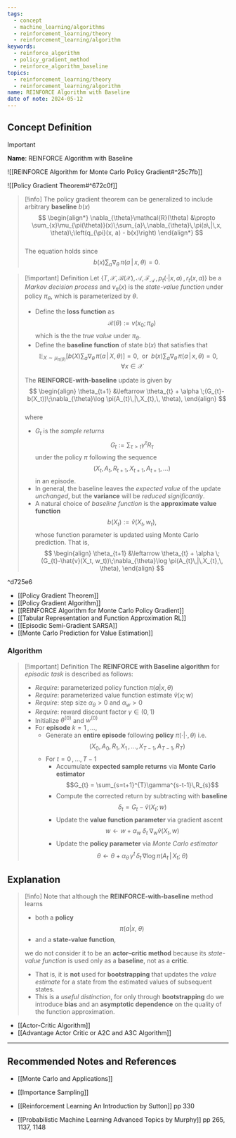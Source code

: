 ```yaml
---
tags:
  - concept
  - machine_learning/algorithms
  - reinforcement_learning/theory
  - reinforcement_learning/algorithm
keywords:
  - reinforce_algorithm
  - policy_gradient_method
  - reinforce_algorithm_baseline
topics:
  - reinforcement_learning/theory
  - reinforcement_learning/algorithm
name: REINFORCE Algorithm with Baseline
date of note: 2024-05-12
---
```


## Concept Definition

>[!important]
>**Name**: REINFORCE Algorithm with Baseline

![[REINFORCE Algorithm for Monte Carlo Policy Gradient#^25c7fb]]

![[Policy Gradient Theorem#^672c0f]]


>[!info]
>The policy gradient theorem can be generalized to include arbitrary **baseline** $b(x)$
>$$
> \begin{align*}
>  \nabla_{\theta}\mathcal{R}(\theta) &\propto \sum_{x}\mu_{\pi(\theta)}(x)\;\sum_{a}\,\nabla_{\theta}\,\pi(a\,|\,x, \theta)\;\left(q_{\pi}(x, a) - b(x)\right) 
> \end{align*}
>$$  
>The equation holds since $$b(x)\sum_{a}\nabla_{\theta}\,\pi(a\,|\,x, \theta) = 0.$$ 

>[!important] Definition
>Let  $\{T, \mathcal{X}, \mathcal{B}(\mathcal{X}), \mathcal{A}, \mathscr{F}_{\mathcal{A}}\,,\, p_{t}(\cdot|x, a)\,,\, r_{t}(x, a)\}$ be a *Markov decision process* and $v_{\pi}(x)$ is the *state-value function* under policy $\pi_{\theta}$, which is parameterized by $\theta$.
>
>- Define the **loss function** as $$\mathcal{R}(\theta) := v(x_{0}; \pi_{\theta})$$ which is the the *true value* under $\pi_{\theta}$.
>- Define the **baseline function** of state $b(x)$ that satisfies that $$\mathbb{E}_{X\sim\mu_{\pi(\theta)}}\left[  b(X)\sum_{a}\nabla_{\theta}\,\pi(a\,|\,X, \theta) \right] = 0,\;\text{ or }\; b(x)\sum_{a}\nabla_{\theta}\,\pi(a\,|\,x, \theta) = 0,\quad \forall x\in \mathcal{X}$$
>
>The **REINFORCE-with-baseline** update is given by 
>$$
> \begin{align}
> \theta_{t+1} &\leftarrow  \theta_{t} + \alpha \;(G_{t}-b(X_t))\;\nabla_{\theta}\log \pi(A_{t}\,|\,X_{t},\, \theta), 
> \end{align}
>$$  
>where 
>- $G_{t}$ is the *sample returns* $$G_{t} := \sum_{\tau > t}\gamma^{\tau}R_{\tau}$$ under the policy $\pi$ following the sequence $$(X_{t}, A_{t}, R_{t+1}, X_{t+1}, A_{t+1}, \ldots)$$ in an episode.  
>- In general, the baseline leaves the *expected value* of the update *unchanged*, but the **variance** will be *reduced significantly*. 
>- A natural choice of *baseline function* is the **approximate value function** $$b(X_{t}) := \hat{v}(X_t, w_t),$$ whose function parameter is updated using Monte Carlo prediction. That is,
>$$
> \begin{align}
> \theta_{t+1} &\leftarrow  \theta_{t} + \alpha \;(G_{t}-\hat{v}(X_t, w_t))\;\nabla_{\theta}\log \pi(A_{t}\,|\,X_{t},\, \theta), 
> \end{align}
>$$  

^d725e6

- [[Policy Gradient Theorem]]
- [[Policy Gradient Algorithm]]
- [[REINFORCE Algorithm for Monte Carlo Policy Gradient]]
- [[Tabular Representation and Function Approximation RL]]
- [[Episodic Semi-Gradient SARSA]]
- [[Monte Carlo Prediction for Value Estimation]]

### Algorithm

>[!important] Definition
>The **REINFORCE with Baseline algorithm** for *episodic task*  is described as follows:
>- *Require*: parameterized policy function $\pi(a|x, \theta)$
>- *Require*: parameterized value function estimate $\hat{v}(x; w)$
>- *Require*: step size $\alpha_{\theta} >0$ and $\alpha_{w} >0$
>- *Require*: reward discount factor $\gamma\in (0,1)$
>- Initialize $\theta^{(0)}$ and $w^{(0)}$
>- For **episode** $k=1\,{,}\ldots{,}\,$
>	- Generate an **entire episode** following **policy** $\pi(\cdot|\cdot, \theta)$ i.e. $$\left(X_{0}, A_{0}, R_{1}, X_{1}\,{,}\ldots{,}\,X_{T-1}, A_{T-1}, R_{T}\right)$$
>	- For $t=0\,{,}\ldots{,}\,T-1$
>		- Accumulate **expected sample returns** via **Monte Carlo estimator** $$G_{t} = \sum_{s=t+1}^{T}\gamma^{s-t-1}\,R_{s}$$
>		- Compute the corrected return by subtracting with **baseline** $$\delta_{t} = G_{t}  - \hat{v}(X_{t}; w)$$
>		- Update the **value function parameter** via gradient ascent 
>		  $$
>		 w \leftarrow w + \alpha_{w}\;\delta_{t}\;\nabla_{w}\hat{v}(X_{t}, w) 
>		 $$
>		- Update the **policy parameter** via *Monte Carlo estimator* 
>		  $$\theta \leftarrow \theta + \alpha_{\theta}\,\gamma^{t}\,\delta_{t}\,\nabla \log \pi(A_{t}\,|\,X_{t};\; \theta)$$


## Explanation

>[!info]
>Note that although the **REINFORCE-with-baseline** method learns 
>- both a **policy** $$\pi(a|x,\; \theta)$$ 
>- and a **state-value function**, 
>
>we do not consider it to be an **actor–critic method** because its *state-value function* is used only as a **baseline**, not as a **critic**. 
>- That is, it is **not** used for **bootstrapping** that updates the *value estimate* for a state from the estimated values of subsequent states. 
>- This is a *useful distinction*, for only through **bootstrapping** do we introduce **bias** and an **asymptotic dependence** on the quality of the function approximation. 

- [[Actor-Critic Algorithm]]
- [[Advantage Actor Critic or A2C and A3C Algorithm]]


-----------
##  Recommended Notes and References



- [[Monte Carlo and Applications]]
- [[Importance Sampling]]




- [[Reinforcement Learning An Introduction by Sutton]] pp 330
- [[Probabilistic Machine Learning Advanced Topics by Murphy]] pp 265, 1137, 1148
